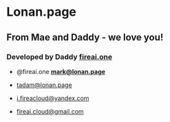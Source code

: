 # Lonan.page

## From Mae and Daddy - we love you!

### Developed by Daddy [fireai.one](https://www.fireai.one)

- @fireai.one **mark@lonan.page**
- tadam@lonan.page


- i.fireacloud@yandex.com
- fireai.cloud@gmail.com


